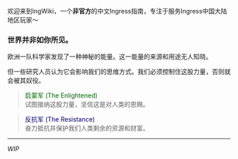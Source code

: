 

欢迎来到IngWiki，一个**非官方**的中文Ingress指南，专注于服务Ingress中国大陆地区玩家～


### 世界并非如你所见。

欧洲一队科学家发现了一种神秘的能量。这一能量的来源和用途无人知晓。

但一些研究人员认为它会影响我们的思维方式。我们必须控制住这股力量，否则就会被其奴役。

> <font color="#006600">启蒙军 (The Enlightened)</font><br/> 试图接纳这股力量，坚信这是对人类的恩赐。

> <font color="#000066">反抗军 (The Resistance)</font><br/> 奋力抵抗并保护我们人类剩余的资源和财富。

------

_WIP_